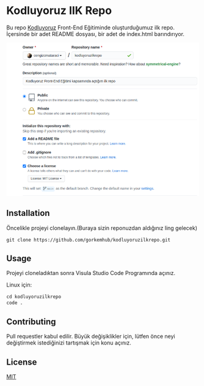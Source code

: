 # Kodluyoruz IIK Repo

Bu repo [Kodluyoruz](https://www.kodluyoruz.org/) Front-End Eğitiminde oluşturduğumuz ilk repo. İçersinde bir adet README dosyası, bir adet de index.html barındırıyor.

![kodluyoruz](https://github.com/Kodluyoruz/taskforce/blob/main/git/odev1/figures/github.png?raw=true)
## Installation 

Öncelikle projeyi clonelayın.(Buraya sizin reponuzdan aldığınız ling gelecek)

```
git clone https://github.com/gorkemhub/kodluyoruzilkrepo.git
```

## Usage

Projeyi cloneladıktan sonra Visula Studio Code Programında açınız.

Linux için:

```
cd kodluyoruzilkrepo
code .
```

## Contributing

Pull requestler kabul edilir. Büyük değişiklikler için, lütfen önce neyi değiştirmek istediğinizi tartışmak için konu açınız.

## License

[MIT](https://choosealicense.com/licenses/mit/)
